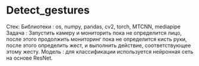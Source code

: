 # Detect_gestures
Стек: 
Библиотеки :
os, numpy, pandas, cv2, torch, MTCNN, mediapipe
Задача : Запустить камеру и мониторить пока не определится лицо,
после этого продолжить мониторинг пока не определится кисть руки,
после этого определить жест, и выполнить действие, соответствующее
этому жесту.
Модель : для классификации используется нейронная сеть на основе ResNet.

